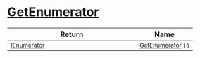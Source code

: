 # [GetEnumerator](./SequentialTransformPipeline-100663509.md)


| Return | Name | 
| --- | --- | 
| <sub>[IEnumerator](https://docs.microsoft.com/en-us/dotnet/api/System.Collections.IEnumerator)</sub><img width=200/>| <sub>[GetEnumerator](./SequentialTransformPipeline-100663509.md) (  )</sub>| <br>


